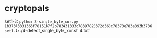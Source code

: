 # cryptopals

set1-3: `python 3-single_byte_xor.py 1b37373331363f78151b7f2b783431333d78397828372d363c78373e783a393b3736`
`
set1-4: `./4-detect_single_byte_xor.sh 4.txt`
